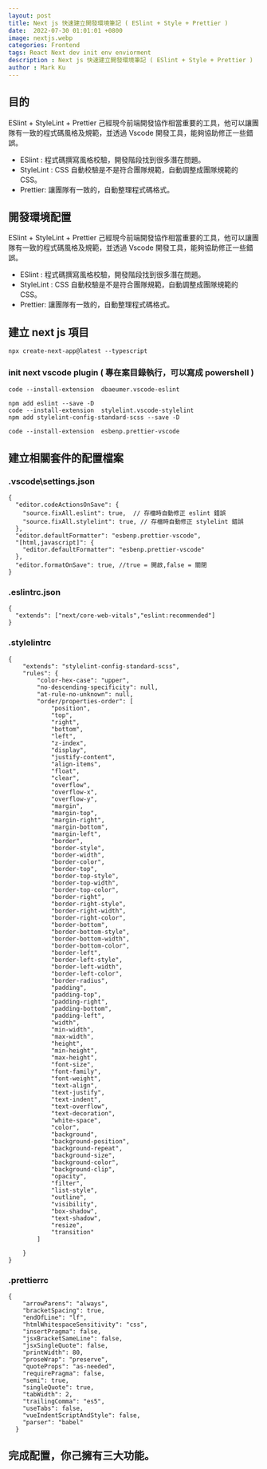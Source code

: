 ```yaml
---
layout: post
title: Next js 快速建立開發環境筆記 ( ESlint + Style + Prettier )
date:  2022-07-30 01:01:01 +0800
image: nextjs.webp
categories: Frontend
tags: React Next dev init env enviorment
description : Next js 快速建立開發環境筆記 ( ESlint + Style + Prettier )
author : Mark Ku
---
```

## 目的
ESlint + StyleLint + Prettier 己經現今前端開發協作相當重要的工具，他可以讓團隊有一致的程式碼風格及規範，並透過 Vscode 開發工具，能夠協助修正一些錯誤。

* ESlint : 程式碼撰寫風格校驗，開發階段找到很多潛在問題。
* StyleLint : CSS 自動校驗是不是符合團隊規範，自動調整成團隊規範的 CSS。
* Prettier: 讓團隊有一致的，自動整理程式碼格式。


## 開發環境配置
ESlint + StyleLint + Prettier 己經現今前端開發協作相當重要的工具，他可以讓團隊有一致的程式碼風格及規範，並透過 Vscode 開發工具，能夠協助修正一些錯誤。

* ESlint : 程式碼撰寫風格校驗，開發階段找到很多潛在問題。
* StyleLint : CSS 自動校驗是不是符合團隊規範，自動調整成團隊規範的 CSS。
* Prettier: 讓團隊有一致的，自動整理程式碼格式。

## 建立 next js 項目
```
npx create-next-app@latest --typescript

```
### init next vscode plugin ( 專在案目錄執行，可以寫成 powershell )

```
code --install-extension  dbaeumer.vscode-eslint

npm add eslint --save -D
code --install-extension  stylelint.vscode-stylelint
npm add stylelint-config-standard-scss --save -D

code --install-extension  esbenp.prettier-vscode

```

## 建立相關套件的配置檔案
### .vscode\settings.json 

```
{
  "editor.codeActionsOnSave": {
    "source.fixAll.eslint": true,  // 存檔時自動修正 eslint 錯誤
    "source.fixAll.stylelint": true, // 存檔時自動修正 stylelint 錯誤
  },
  "editor.defaultFormatter": "esbenp.prettier-vscode",
  "[html,javascript]": {
    "editor.defaultFormatter": "esbenp.prettier-vscode"
  },
  "editor.formatOnSave": true, //true = 開啟,false = 關閉
}

```

### .eslintrc.json
```
{
  "extends": ["next/core-web-vitals","eslint:recommended"]
}

```

### .stylelintrc
```
{
    "extends": "stylelint-config-standard-scss",
    "rules": {        
        "color-hex-case": "upper",
        "no-descending-specificity": null,
        "at-rule-no-unknown": null,
        "order/properties-order": [
            "position",
            "top",
            "right",
            "bottom",
            "left",
            "z-index",
            "display",
            "justify-content",
            "align-items",
            "float",
            "clear",
            "overflow",
            "overflow-x",
            "overflow-y",
            "margin",
            "margin-top",
            "margin-right",
            "margin-bottom",
            "margin-left",
            "border",
            "border-style",
            "border-width",
            "border-color",
            "border-top",
            "border-top-style",
            "border-top-width",
            "border-top-color",
            "border-right",
            "border-right-style",
            "border-right-width",
            "border-right-color",
            "border-bottom",
            "border-bottom-style",
            "border-bottom-width",
            "border-bottom-color",
            "border-left",
            "border-left-style",
            "border-left-width",
            "border-left-color",
            "border-radius",
            "padding",
            "padding-top",
            "padding-right",
            "padding-bottom",
            "padding-left",
            "width",
            "min-width",
            "max-width",
            "height",
            "min-height",
            "max-height",
            "font-size",
            "font-family",
            "font-weight",
            "text-align",
            "text-justify",
            "text-indent",
            "text-overflow",
            "text-decoration",
            "white-space",
            "color",
            "background",
            "background-position",
            "background-repeat",
            "background-size",
            "background-color",
            "background-clip",
            "opacity",
            "filter",
            "list-style",
            "outline",
            "visibility",
            "box-shadow",
            "text-shadow",
            "resize",
            "transition"
        ]    

    }
}

```

### .prettierrc

```
{
    "arrowParens": "always",
    "bracketSpacing": true,
    "endOfLine": "lf",
    "htmlWhitespaceSensitivity": "css",
    "insertPragma": false,
    "jsxBracketSameLine": false,
    "jsxSingleQuote": false,
    "printWidth": 80,
    "proseWrap": "preserve",
    "quoteProps": "as-needed",
    "requirePragma": false,
    "semi": true,
    "singleQuote": true,
    "tabWidth": 2,
    "trailingComma": "es5",
    "useTabs": false,
    "vueIndentScriptAndStyle": false,
    "parser": "babel"
  }
```
## 完成配置，你己擁有三大功能。